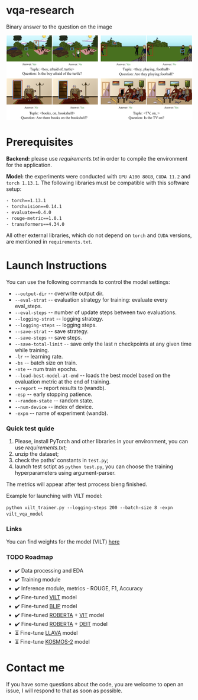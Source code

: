 # vqa-research
Binary answer to the question on the image

![image](vqa_binary.png)

# Prerequisites 

**Backend:** please use *requirements.txt* in order to compile the environment for the application. 

**Model:** the experiments were conducted with `GPU A100 80GB`, `CUDA 11.2` and `torch 1.13.1`. The following libraries must be compatible with this software setup:
```
- torch==1.13.1
- torchvision==0.14.1
- evaluate==0.4.0
- rouge-metric==1.0.1
- transformers==4.34.0
```
All other external libraries, which do not depend on `torch` and `CUDA` versions, are mentioned in `requirements.txt`.

# Launch Instructions

You can use the following commands to control the model settings:

- `--output-dir` -- overwrite output dir.
- `--eval-strat` -- evaluation strategy for training: evaluate every eval_steps.
- `--eval-steps` -- number of update steps between two evaluations.
- `--logging-strat` -- logging strategy.
- `--logging-steps` -- logging steps.
- `--save-strat` -- save strategy.
- `--save-steps` -- save steps.
- `--save-total-limit` -- save only the last n checkpoints at any given time while training.
- `-lr` -- learning rate.
- `-bs` -- batch size on train.
- `-nte` -- num train epochs.
- `--load-best-model-at-end` -- loads the best model based on the evaluation metric at the end of training.
- `--report` -- report results to (wandb).
- `-esp` -- early stopping patience.
- `--random-state` -- random state.
- `--num-device` -- index of device.
- `-expn` -- name of experiment (wandb).
  
### Quick test quide

1) Please, install PyTorch and other libraries in your environment, you can use *requirements.txt*;
2) unzip the dataset;
4) check the paths' constants in `test.py`;
5) launch test sctipt as `python test.py`, you can choose the training hyperparameters using argument-parser.

The metrics will appear after test prrocess bieng finished.

Example for launching with VILT model:

`python vilt_trainer.py --logging-steps 200 --batch-size 8 -expn vilt_vqa_model`

### Links

You can find weights for the model (VILT) [here](https://drive.google.com/drive/folders/1fZ-AcjHS6ZtYWE3n5_JevlJyQ0ScNvCA?usp=share_link)

### TODO Roadmap
- ✔️ Data processing and EDA
- ✔️ Training module
- ✔️ Inference module, metrics - ROUGE, F1, Accuracy
- ✔️ Fine-tuned [VILT](https://arxiv.org/abs/2102.03334) model
- ✔️ Fine-tuned [BLIP](https://arxiv.org/pdf/2201.12086.pdf) model
- ✔️ Fine-tuned [ROBERTA](https://arxiv.org/pdf/1907.11692.pdf) + [VIT](https://arxiv.org/pdf/2010.11929.pdf) model
- ✔️ Fine-tuned [ROBERTA](https://arxiv.org/pdf/1907.11692.pdf) + [DEIT](https://arxiv.org/pdf/2012.12877.pdf) model
- ⏳ Fine-tune [LLAVA](https://github.com/haotian-liu/LLaVA/tree/main) model 
- ⏳ Fine-tune [KOSMOS-2](https://arxiv.org/pdf/2306.14824.pdf) model

# Contact me

If you have some questions about the code, you are welcome to open an issue, I will respond to that as soon as possible.
